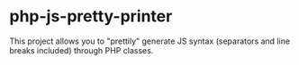 # php-js-pretty-printer
This project allows you to "prettily" generate JS syntax (separators and line breaks included) through PHP classes. 
